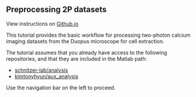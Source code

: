 ## Preprocessing 2P datasets

View instructions on [Github.io](https://kimtonyhyun.github.io/aux_analysis/)

This tutorial provides the basic workflow for processing two-photon calcium imaging datasets from the Duopus microscope for cell extraction.

The tutorial assumes that you already have access to the following repositories, and that they are included in the Matlab path:

- [schnitzer-lab/analysis](https://github.com/schnitzer-lab/analysis)
- [kimtonyhyun/aux_analysis](https://github.com/kimtonyhyun/aux_analysis)

Use the navigation bar on the left to proceed.
